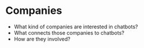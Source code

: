 Companies
=========

-	What kind of companies are interested in chatbots?
-	What connects those companies to chatbots?
-	How are they involved?
